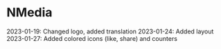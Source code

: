 # NMedia

2023-01-19: Changed logo, added translation
2023-01-24: Added layout
2023-01-27: Added colored icons (like, share) and counters